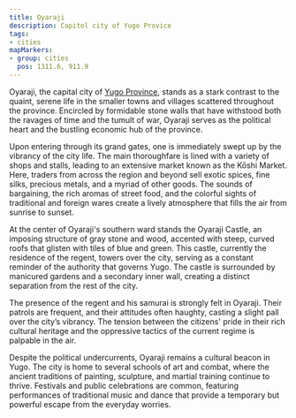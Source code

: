 ```yaml
---
title: Oyaraji
description: Capitol city of Yugo Provice
tags:
- cities
mapMarkers:
- group: cities
  pos: 1311.6, 911.9
---
```


Oyaraji, the capital city of [Yugo Province](/pages/Yugo), stands as a stark
contrast to the quaint, serene life in the smaller towns and villages scattered
throughout the province. Encircled by formidable stone walls that have withstood
both the ravages of time and the tumult of war, Oyaraji serves as the political
heart and the bustling economic hub of the province.

Upon entering through its grand gates, one is immediately swept up by the
vibrancy of the city life. The main thoroughfare is lined with a variety of
shops and stalls, leading to an extensive market known as the Kōshi Market.
Here, traders from across the region and beyond sell exotic spices, fine silks,
precious metals, and a myriad of other goods. The sounds of bargaining, the
rich aromas of street food, and the colorful sights of traditional and foreign
wares create a lively atmosphere that fills the air from sunrise to sunset.

At the center of Oyaraji's southern ward stands the Oyaraji Castle, an imposing
structure of gray stone and wood, accented with steep, curved roofs that
glisten with tiles of blue and green. This castle, currently the residence of
the regent, towers over the city, serving as a constant reminder of the
authority that governs Yugo. The castle is surrounded by manicured gardens and
a secondary inner wall, creating a distinct separation from the rest of the
city.

The presence of the regent and his samurai is strongly felt in Oyaraji. Their
patrols are frequent, and their attitudes often haughty, casting a slight pall
over the city’s vibrancy. The tension between the citizens' pride in their rich
cultural heritage and the oppressive tactics of the current regime is palpable
in the air.

Despite the political undercurrents, Oyaraji remains a cultural beacon in Yugo.
The city is home to several schools of art and combat, where the ancient
traditions of painting, sculpture, and martial training continue to thrive.
Festivals and public celebrations are common, featuring performances of
traditional music and dance that provide a temporary but powerful escape from
the everyday worries.

